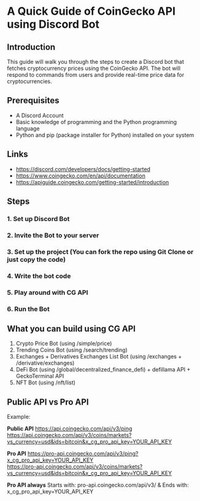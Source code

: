 # A Quick Guide of CoinGecko API using Discord Bot

## Introduction

This guide will walk you through the steps to create a Discord bot that fetches cryptocurrency prices using the CoinGecko API. The bot will respond to commands from users and provide real-time price data for cryptocurrencies.

## Prerequisites
- A Discord Account
- Basic knowledge of programming and the Python programming language
- Python and pip (package installer for Python) installed on your system

## Links
- https://discord.com/developers/docs/getting-started
- https://www.coingecko.com/en/api/documentation
- https://apiguide.coingecko.com/getting-started/introduction


## Steps
### 1. Set up Discord Bot
### 2. Invite the Bot to your server
### 3. Set up the project (You can fork the repo using Git Clone or just copy the code)
### 4. Write the bot code
### 5. Play around with CG API
### 6. Run the Bot


## What you can build using CG API
1. Crypto Price Bot (using /simple/price)
2. Trending Coins Bot (using /search/trending)
3. Exchanges + Derivatives Exchanges List Bot (using /exchanges + /derivative/exchanges)
4. DeFi Bot (using /global/decentralized_finance_defi) + defillama API + GeckoTerminal API
5. NFT Bot (using /nft/list)


## Public API vs Pro API

Example: 

**Public API**
https://api.coingecko.com/api/v3/ping
<br>
https://api.coingecko.com/api/v3/coins/markets?vs_currency=usd&ids=bitcoin&x_cg_pro_api_key=YOUR_API_KEY


**Pro API**
https://pro-api.coingecko.com/api/v3/ping?x_cg_pro_api_key=YOUR_API_KEY
<br>
https://pro-api.coingecko.com/api/v3/coins/markets?vs_currency=usd&ids=bitcoin&x_cg_pro_api_key=YOUR_API_KEY


**Pro API always**
Starts with: pro-api.coingecko.com/api/v3/
& Ends with: x_cg_pro_api_key=YOUR_API_KEY







